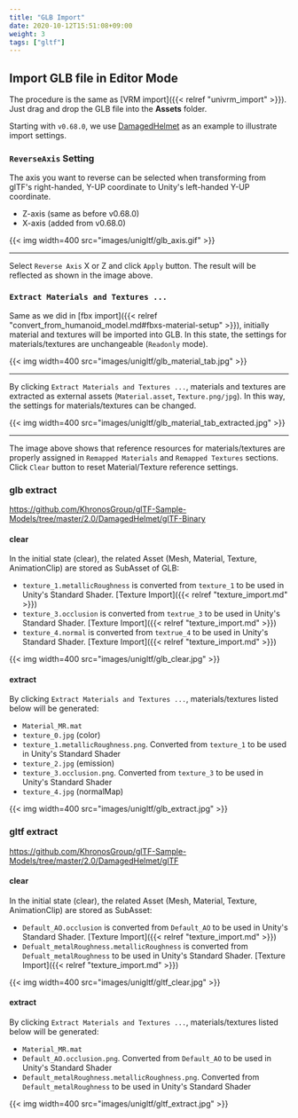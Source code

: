 ```yaml
---
title: "GLB Import"
date: 2020-10-12T15:51:08+09:00
weight: 3
tags: ["gltf"]
---
```


## Import GLB file in Editor Mode

The procedure is the same as [VRM import]({{< relref "univrm_import" >}}). Just drag and drop the GLB file into the **Assets** folder.

Starting with `v0.68.0`, we use [DamagedHelmet](https://github.com/KhronosGroup/glTF-Sample-Models/tree/master/2.0/DamagedHelmet) as an example to illustrate import settings. 

### `ReverseAxis` Setting

The axis you want to reverse can be selected when transforming from glTF's right-handed, Y-UP coordinate to Unity's left-handed Y-UP coordinate.

* Z-axis (same as before v0.68.0)
* X-axis (added from v0.68.0)

{{< img width=400 src="images/unigltf/glb_axis.gif" >}}
<hr>

Select `Reverse Axis` X or Z and click `Apply` button. The result will be reflected as shown in the image above.

### `Extract Materials and Textures ...`

Same as we did in [fbx import]({{< relref "convert_from_humanoid_model.md#fbxs-material-setup" >}}), initially material and textures will be imported into GLB.
In this state, the settings for materials/textures are unchangeable (`Readonly` mode).

{{< img width=400 src="images/unigltf/glb_material_tab.jpg" >}}
<hr>

By clicking `Extract Materials and Textures ...`, materials and textures are extracted as external assets (`Material.asset`, `Texture.png/jpg`). 
In this way, the settings for materials/textures can be changed.

{{< img width=400 src="images/unigltf/glb_material_tab_extracted.jpg" >}}
<hr>

The image above shows that reference resources for materials/textures are properly assigned in `Remapped Materials` and `Remapped Textures` sections.
Click `Clear` button to reset Material/Texture reference settings.

### glb extract

https://github.com/KhronosGroup/glTF-Sample-Models/tree/master/2.0/DamagedHelmet/glTF-Binary

#### clear

In the initial state (clear), the related Asset (Mesh, Material, Texture, AnimationClip) are stored as SubAsset of GLB:

* `texture_1.metallicRoughness` is converted from `texture_1` to be used in Unity's Standard Shader. [Texture Import]({{< relref "texture_import.md" >}})
* `texture_3.occlusion` is converted from `textrue_3` to be used in Unity's Standard Shader. [Texture Import]({{< relref "texture_import.md" >}})
* `texture_4.normal` is converted from `textrue_4` to be used in Unity's Standard Shader. [Texture Import]({{< relref "texture_import.md" >}})

{{< img width=400 src="images/unigltf/glb_clear.jpg" >}}

#### extract

By clicking `Extract Materials and Textures ...`, materials/textures listed below will be generated:  

* `Material_MR.mat`
* `texture_0.jpg` (color)
* `texture_1.metallicRoughness.png`. Converted from `texture_1` to be used in Unity's Standard Shader
* `texture_2.jpg` (emission)
* `texture_3.occlusion.png`. Converted from `texture_3` to be used in Unity's Standard Shader
* `texture_4.jpg` (normalMap)

{{< img width=400 src="images/unigltf/glb_extract.jpg" >}}

### gltf extract

https://github.com/KhronosGroup/glTF-Sample-Models/tree/master/2.0/DamagedHelmet/glTF

#### clear

In the initial state (clear), the related Asset (Mesh, Material, Texture, AnimationClip) are stored as SubAsset:

* `Default_AO.occlusion` is converted from `Default_AO` to be used in Unity's Standard Shader. [Texture Import]({{< relref "texture_import.md" >}})
* `Defualt_metalRoughness.metallicRoughness` is converted from `Defualt_metalRoughness` to be used in Unity's Standard Shader. [Texture Import]({{< relref "texture_import.md" >}})

{{< img width=400 src="images/unigltf/gltf_clear.jpg" >}}

#### extract

By clicking `Extract Materials and Textures ...`, materials/textures listed below will be generated: 

* `Material_MR.mat`
* `Default_AO.occlusion.png`. Converted from `Default_AO` to be used in Unity's Standard Shader
* `Default_metalRoughness.metallicRoughness.png`. Converted from `Default_metalRoughness` to be used in Unity's Standard Shader

{{< img width=400 src="images/unigltf/gltf_extract.jpg" >}}